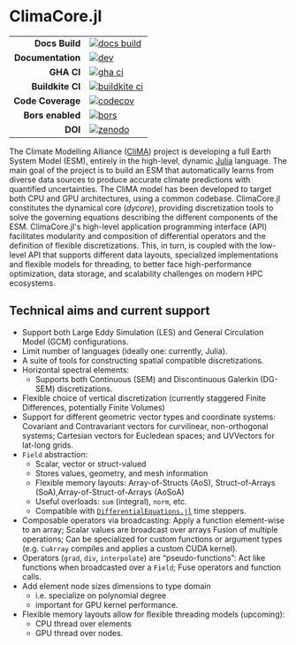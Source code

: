 # ClimaCore.jl

|||
|---------------------:|:----------------------------------------------|
| **Docs Build**       | [![docs build][docs-bld-img]][docs-bld-url]   |
| **Documentation**    | [![dev][docs-dev-img]][docs-dev-url]          |
| **GHA CI**           | [![gha ci][gha-ci-img]][gha-ci-url]           |
| **Buildkite CI**     | [![buildkite ci][buildkite-ci-img]][buildkite-ci-url] |
| **Code Coverage**    | [![codecov][codecov-img]][codecov-url]        |
| **Bors enabled**     | [![bors][bors-img]][bors-url]                 |
| **DOI**              | [![zenodo][zenodo-img]][zenodo-url]           |

[docs-bld-img]: https://github.com/CliMA/ClimaCore.jl/workflows/Documentation/badge.svg
[docs-bld-url]: https://github.com/CliMA/ClimaCore.jl/actions?query=workflow%3ADocumentation

[docs-dev-img]: https://img.shields.io/badge/docs-dev-blue.svg
[docs-dev-url]: https://CliMA.github.io/ClimaCore.jl/dev/

[gha-ci-img]: https://github.com/CliMA/ClimaCore.jl/actions/workflows/OS-UnitTests.yml/badge.svg
[gha-ci-url]: https://github.com/CliMA/ClimaCore.jl/actions/workflows/OS-UnitTests.yml

[buildkite-ci-img]: https://badge.buildkite.com/2b63d3c49347804f61bd8e99c8b85e05871253b92612cd1af4.svg
[buildkite-ci-url]: https://buildkite.com/clima/climacore-ci

[codecov-img]: https://codecov.io/gh/CliMA/ClimaCore.jl/branch/main/graph/badge.svg
[codecov-url]: https://codecov.io/gh/CliMA/ClimaCore.jl

[bors-img]: https://bors.tech/images/badge_small.svg
[bors-url]: https://app.bors.tech/repositories/32973

[zenodo-img]: https://zenodo.org/badge/356355994.svg
[zenodo-url]: https://zenodo.org/badge/latestdoi/356355994

The Climate Modelling Alliance ([CliMA](https://clima.caltech.edu/)) project is developing a full Earth System Model (ESM), entirely in the high-level, dynamic [Julia](https://julialang.org/) language. The main goal of the project is to build an ESM that automatically learns from diverse data sources to produce accurate climate predictions with quantified uncertainties. The CliMA model has been developed to target both CPU and GPU architectures, using a common codebase. ClimaCore.jl constitutes the dynamical core (_dycore_), providing discretization tools to solve the governing equations describing the different components of the ESM.
ClimaCore.jl's high-level application programming interface (API) facilitates modularity and composition of differential operators and the definition of flexible discretizations. This, in turn, is coupled with the low-level API that supports different data layouts, specialized implementations and flexible models for threading, to better face high-performance optimization, data storage, and scalability challenges on modern HPC ecosystems.

## Technical aims and current support
* Support both Large Eddy Simulation (LES) and General Circulation Model (GCM) configurations.
* Limit number of languages (ideally one: currently, Julia).
* A suite of tools for constructing spatial compatible discretizations.
* Horizontal spectral elements:
    - Supports both Continuous (SEM) and Discontinuous Galerkin (DG-SEM) discretizations.
* Flexible choice of vertical discretization (currently staggered Finite Differences, potentially Finite Volumes)
* Support for different geometric vector types and coordinate systems: Covariant and Contravariant vectors for curvilinear, non-orthogonal systems; Cartesian vectors for Eucledean spaces; and UVVectors for lat-long grids.
* `Field` abstraction:
    - Scalar, vector or struct-valued
    - Stores values, geometry, and mesh information
    - Flexible memory layouts: Array-of-Structs (AoS), Struct-of-Arrays (SoA),Array-of-Struct-of-Arrays (AoSoA)
    - Useful overloads: `sum` (integral), `norm`, etc.
    - Compatible with [`DifferentialEquations.jl`](https://diffeq.sciml.ai/stable/) time steppers.
* Composable operators via broadcasting: Apply a function element-wise to an array; Scalar values are broadcast over arrays Fusion of multiple operations; Can be specialized for custom functions or argument types (e.g. `CuArray` compiles and applies a custom CUDA kernel).
* Operators (`grad`, `div`, `interpolate`) are “pseudo-functions”: Act like functions when broadcasted over a `Field`; Fuse operators and function calls.
* Add element node sizes dimensions to type domain
    - i.e. specialize on polynomial degree
    - important for GPU kernel performance.
* Flexible memory layouts allow for flexible threading models (upcoming):
    - CPU thread over elements
    - GPU thread over nodes.
